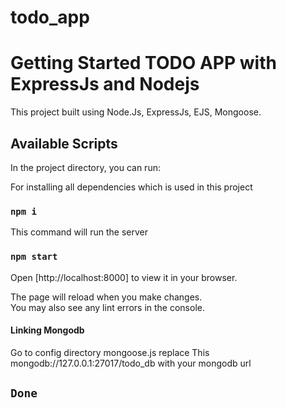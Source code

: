 # todo_app


# Getting Started TODO APP with ExpressJs and Nodejs

This project built using Node.Js, ExpressJs, EJS, Mongoose.

## Available Scripts

In the project directory, you can run:

For installing all dependencies which is used in this project
### `npm i` 

This command will run the server
### `npm start`

Open [http://localhost:8000] to view it in your browser.

The page will reload when you make changes.\
You may also see any lint errors in the console.

#### Linking Mongodb
Go to config directory mongoose.js replace This mongodb://127.0.0.1:27017/todo_db with your mongodb url

## `Done`
